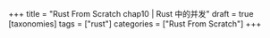 +++
title = "Rust From Scratch chap10 | Rust 中的并发"
draft = true
[taxonomies]
tags = ["rust"]
categories = ["Rust From Scratch"]
+++
